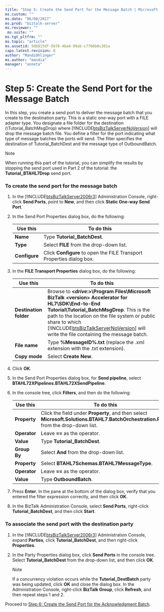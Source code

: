 ```yaml
---
title: "Step 5: Create the Send Port for the Message Batch | Microsoft Docs"
ms.custom: ""
ms.date: "06/08/2017"
ms.prod: "biztalk-server"
ms.reviewer: ""
 ms.suite: ""
ms.tgt_pltfrm: ""
ms.topic: "article"
ms.assetid: 5db815df-5b76-4ba4-99ab-c7766b0c301a
caps.latest.revision: 8
author: "MandiOhlinger"
ms.author: "mandia"
manager: "anneta"
---
```

# Step 5: Create the Send Port for the Message Batch
In this step, you create a send port to deliver the message batch that you create to the destination party. This is a static one-way port with a FILE adapter type. You designate a file folder for the destination (\Tutorial_BatchMsgDrop) where [!INCLUDE[btsBizTalkServerNoVersion](../../includes/btsbiztalkservernoversion-md.md)] will drop the message batch file. You define a filter for the port indicating what type of message batches the ports will send. The filter specifies the destination of Tutorial_BatchDest and the message type of OutboundBatch.  
  
> [!NOTE]
>  When running this part of the tutorial, you can simplify the results by stopping the send port used in Part 2 of the tutorial: the **Tutorial_BTAHL7Drop** send port.  
  
### To create the send port for the message batch  
  
1.  In the [!INCLUDE[btsBizTalkServer2006r3](../../includes/btsbiztalkserver2006r3-md.md)] Administration Console, right-click **Send Ports**, point to **New**, and then click **Static One-way Send Port**.  
  
2.  In the Send Port Properties dialog box, do the following:  
  
    |Use this|To do this|  
    |--------------|----------------|  
    |**Name**|Type **Tutorial_BatchDest**.|  
    |**Type**|Select **FILE** from the drop-down list.|  
    |**Configure**|Click **Configure** to open the FILE Transport Properties dialog box.|  
  
3.  In the **FILE Transport Properties** dialog box, do the following:  
  
    |Use this|To do this|  
    |--------------|----------------|  
    |**Destination folder**|Browse to **\<*drive*:>\Program Files\Microsoft  BizTalk \<version> Accelerator for HL7\SDK\End-to-End Tutorial\Tutorial_BatchMsgDrop**. This is the path to the location on the file system or public share to which [!INCLUDE[btsBizTalkServerNoVersion](../../includes/btsbiztalkservernoversion-md.md)] will write the file containing the message batch.|  
    |**File name**|Type **%MessageID%.txt** (replace the .xml extension with the .txt extension).|  
    |**Copy mode**|Select **Create New**.|  
  
4.  Click **OK**.  
  
5.  In the Send Port Properties dialog box, for **Send pipeline**, select **BTAHL72XPipelines.BTAHL72XSendPipeline**.  
  
6.  In the console tree, click **Filters**, and then do the following:  
  
    |Use this|To do this|  
    |--------------|----------------|  
    |**Property**|Click the field under **Property**, and then select **Microsoft.Solutions.BTAHL7.BatchOrchestration.Party** from the drop-down list.|  
    |**Operator**|Leave **==** as the operator.|  
    |**Value**|Type **Tutorial_BatchDest**.|  
    |**Group By**|Select **And** from the drop-down list.|  
    |**Property**|Select **BTAHL7Schemas.BTAHL7MessageType**.|  
    |**Operator**|Leave **==** as the operator.|  
    |**Value**|Type **OutboundBatch**.|  
  
7.  Press **Enter**. In the pane at the bottom of the dialog box, verify that you entered the filter expression correctly, and then click **OK**.  
  
8.  In the BizTalk Administration Console, select **Send Ports**, right-click **Tutorial_BatchDest**, and then click **Start**.  
  
### To associate the send port with the destination party  
  
1.  In the [!INCLUDE[btsBizTalkServer2006r3](../../includes/btsbiztalkserver2006r3-md.md)] Administration Console, expand **Parties**, click **Tutorial_BatchDest**, and then right-click **Properties**.  
  
2.  In the Party Properties dialog box, click  **Send Ports** in the console tree.  Select **Tutorial_BatchDest** from the drop-down list, and then click **OK**.  
  
    > [!NOTE]
    >  If a concurrency violation occurs while the **Tutorial_DestBatch** party was being updated, click **OK** and close the dialog box. In the Administration Console, right-click **BizTalk Group**, click **Refresh**, and then repeat steps 1 and 2.  
  
 Proceed to [Step 6: Create the Send Port for the Acknowledgment Batch](../../adapters-and-accelerators/accelerator-hl7/step-6-create-the-send-port-for-the-acknowledgment-batch.md).